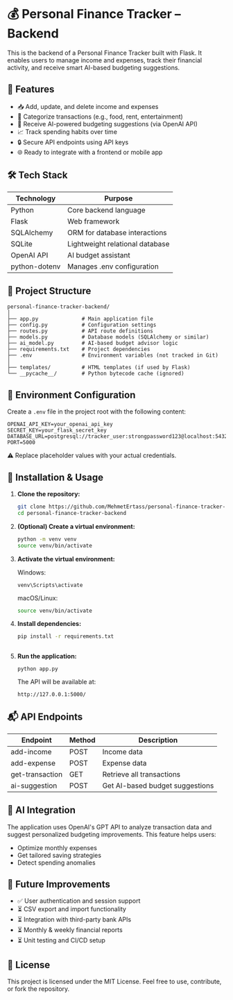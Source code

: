 # 💰 Personal Finance Tracker – Backend

This is the backend of a Personal Finance Tracker built with Flask. It enables users to manage income and expenses, track their financial activity, and receive smart AI-based budgeting suggestions.

## 🚀 Features

- 📥 Add, update, and delete income and expenses
- 🧾 Categorize transactions (e.g., food, rent, entertainment)
- 🤖 Receive AI-powered budgeting suggestions (via OpenAI API)
- 📈 Track spending habits over time
- 🔒 Secure API endpoints using API keys
- 🌐 Ready to integrate with a frontend or mobile app

## 🛠️ Tech Stack

| Technology | Purpose |
|------------|---------|
| Python     | Core backend language |
| Flask      | Web framework |
| SQLAlchemy | ORM for database interactions |
| SQLite     | Lightweight relational database |
| OpenAI API | AI budget assistant |
| python-dotenv     | Manages .env configuration |

## 📁 Project Structure
```
personal-finance-tracker-backend/
│
├── app.py              # Main application file
├── config.py           # Configuration settings
├── routes.py           # API route definitions
├── models.py           # Database models (SQLAlchemy or similar)
├── ai_model.py         # AI-based budget advisor logic
├── requirements.txt    # Project dependencies
├── .env                # Environment variables (not tracked in Git)
│
├── templates/          # HTML templates (if used by Flask)
└── __pycache__/        # Python bytecode cache (ignored)
```

## 🔐 Environment Configuration

Create a `.env` file in the project root with the following content:
```
OPENAI_API_KEY=your_openai_api_key
SECRET_KEY=your_flask_secret_key
DATABASE_URL=postgresql://tracker_user:strongpassword123@localhost:5432/financial_tracker
PORT=5000
```
⚠️ Replace placeholder values with your actual credentials.


## 🧪 Installation & Usage
1. **Clone the repository:**
   ```bash
   git clone https://github.com/MehmetErtass/personal-finance-tracker-backend.git
   cd personal-finance-tracker-backend

2. **(Optional) Create a virtual environment:**
   ```bash
   python -m venv venv
   source venv/bin/activate 

3. **Activate the virtual environment:**

   Windows:
   ```
   venv\Scripts\activate
   ```
   macOS/Linux:
   ```bash
   source venv/bin/activate
   
   
  4. **Install dependencies:**
     ```bash
     pip install -r requirements.txt
  
  5. **Run the application:**
     ```
     python app.py
     ```
     The API will be available at:
      ```bash
      http://127.0.0.1:5000/

## 📬 API Endpoints
  |Endpoint | Method | Description |
  |------------|---------|---------|
  | add-income     | POST | Income data |
  | add-expense      | POST | Expense data |
  | get-transaction | GET | Retrieve all transactions |
  | ai-suggestion    | POST | Get AI-based budget suggestions |

## 🤖 AI Integration
The application uses OpenAI's GPT API to analyze transaction data and suggest personalized budgeting improvements. This feature helps users:
- Optimize monthly expenses
- Get tailored saving strategies
- Detect spending anomalies

## 📌 Future Improvements
* ✅ User authentication and session support
* ⏳ CSV export and import functionality
* ⏳ Integration with third-party bank APIs
* ⏳ Monthly & weekly financial reports
* ⏳ Unit testing and CI/CD setup

## 📝 License
This project is licensed under the MIT License.
Feel free to use, contribute, or fork the repository.
